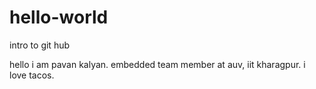 # hello-world
intro to git hub 

hello i am pavan kalyan. embedded team member at auv, iit kharagpur.
i love tacos.
